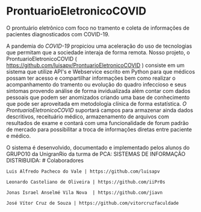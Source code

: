# ProntuarioEletronicoCOVID

O prontuário eletrônico com foco no tramento e coleta de informações de pacientes diagnosticados com COVID-19. 

A pandemia do *COVID-19* propiciou uma aceleração do uso de tecnologias que permitam que a sociedade interaja de forma remota. Nosso projeto, o ProntuarioEletronicoCOVID ( https://github.com/luisapv/ProntuarioEletronicoCOVID )  consiste em um sistema que utilize API's e Webservice escrito em Python para que médicos possam ter acesso e compartilhar informações bem como realizar o acompanhamento do tramento ou evolução do quadro infeccioso e seus sintomas provendo análise de forma invidualizada além contar com dados pessoais que podem ser anomizados criando uma base de conhecimento que pode ser aproveitada em metodologia clínica de forma estatística.
*O ProntuarioEletronicoCOVID* suportará campos para armazenar ainda dados descritivos, receituário médico, armazenamento de arquivos com resultados de exame e contará com uma funcionalidade de forum padrão de mercado para possibilitar a troca de informações diretas entre paciente e médico.
  

O sistema é desenvolvido, documentado e implementado pelos alunos do GRUPO10 da UnigranRio da turma de PCA: SISTEMAS DE INFORMAÇÃO DISTRIBUIDA:
    # Colaboradores
    
    Luis Alfredo Pacheco do Vale | https://github.com/luisapv
    
    Leonardo Casteliano de Oliveira | https://github.com/iiPr0s
    
    Jonas Israel Anselmé Vila Nova  | https://github.com/jiavn
    
    José Vítor Cruz de Souza | https://github.com/vitorcruzfaculdade

